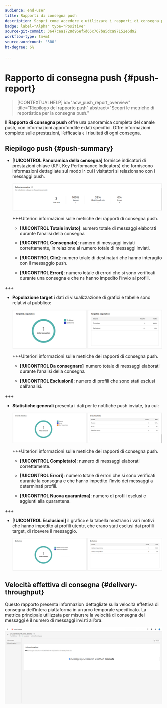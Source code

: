 ```yaml
---
audience: end-user
title: Rapporti di consegna push
description: Scopri come accedere e utilizzare i rapporti di consegna push
badge: label="Alpha" type="Positive"
source-git-commit: 3647cea1728d96ef5d65c767ba5dca97152e6d92
workflow-type: tm+mt
source-wordcount: '300'
ht-degree: 6%

---
```


# Rapporto di consegna push {#push-report}

>[!CONTEXTUALHELP]
>id="acw_push_report_overview"
>title="Riepilogo del rapporto push"
>abstract="Scopri le metriche di reportistica per la consegna push."

Il **Rapporto di consegna push** offre una panoramica completa del canale push, con informazioni approfondite e dati specifici. Offre informazioni complete sulle prestazioni, l’efficacia e i risultati di ogni consegna.

## Riepilogo push {#push-summary}

* **[!UICONTROL Panoramica della consegna]** fornisce indicatori di prestazioni chiave (KPI, Key Performance Indicators) che forniscono informazioni dettagliate sul modo in cui i visitatori si relazionano con i messaggi push.

  ![](assets/reporting_push_3.png)

  +++Ulteriori informazioni sulle metriche dei rapporti di consegna push.

   * **[!UICONTROL Totale inviato]**: numero totale di messaggi elaborati durante l’analisi della consegna.

   * **[!UICONTROL Consegnato]**: numero di messaggi inviati correttamente, in relazione al numero totale di messaggi inviati.

   * **[!UICONTROL Clic]**: numero totale di destinatari che hanno interagito con il messaggio push.

   * **[!UICONTROL Errori]**: numero totale di errori che si sono verificati durante una consegna e che ne hanno impedito l’invio ai profili.

+++

* **Popolazione target** i dati di visualizzazione di grafici e tabelle sono relativi al pubblico:

  ![](assets/reporting_push_4.png)

  +++Ulteriori informazioni sulle metriche dei rapporti di consegna push.

   * **[!UICONTROL Da consegnare]**: numero totale di messaggi elaborati durante l’analisi della consegna.

   * **[!UICONTROL Esclusioni]**: numero di profili che sono stati esclusi dall’analisi.

+++

* **Statistiche generali** presenta i dati per le notifiche push inviate, tra cui:

  ![](assets/reporting_push_5.png)

  +++Ulteriori informazioni sulle metriche dei rapporti di consegna push.

   * **[!UICONTROL Completato]**: numero di messaggi elaborati correttamente.

   * **[!UICONTROL Errori]**: numero totale di errori che si sono verificati durante la consegna e che hanno impedito l’invio dei messaggi a determinati profili.

   * **[!UICONTROL Nuova quarantena]**: numero di profili esclusi e aggiunti alla quarantena.

+++

* **[!UICONTROL Esclusioni]** il grafico e la tabella mostrano i vari motivi che hanno impedito ai profili utente, che erano stati esclusi dai profili target, di ricevere il messaggio.

  ![](assets/reporting_push_6.png)

## Velocità effettiva di consegna {#delivery-throughput}

Questo rapporto presenta informazioni dettagliate sulla velocità effettiva di consegna dell’intera piattaforma in un arco temporale specificato. La metrica principale utilizzata per misurare la velocità di consegna dei messaggi è il numero di messaggi inviati all’ora.

![](assets/reporting_push_2.png)

